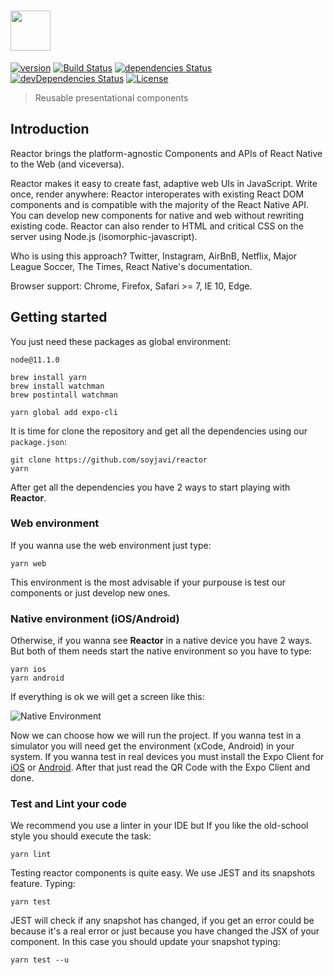 # <a href='https://github.com/soyjavi/reactor/'><img src='https://i.imgur.com/POE0A6e.png' height='64'></a>

[![version](https://img.shields.io/github/package-json/v/soyjavi/reactor.svg?style=flat-square)](https://github.com/soyjavi/reactor/releases)
[![Build Status](http://img.shields.io/travis/soyjavi/reactor/master.svg?style=flat-square)](https://travis-ci.org/soyjavi/reactor)
[![dependencies Status](https://david-dm.org/soyjavi/reactor/status.svg?style=flat-square)](https://david-dm.org/soyjavi/reactor)
[![devDependencies Status](https://david-dm.org/soyjavi/reactor/dev-status.svg?style=flat-square)](https://david-dm.org/soyjavi/reactor?type=dev)
[![License](https://img.shields.io/github/license/soyjavi/reactor.svg?style=flat-square)](https://spdx.org/licenses/LGPL-3.0.html)

> Reusable presentational components

## Introduction

Reactor brings the platform-agnostic Components and APIs of React Native to the Web (and viceversa).

Reactor makes it easy to create fast, adaptive web UIs in JavaScript. Write once, render anywhere: Reactor interoperates with existing React DOM components and is compatible with the majority of the React Native API. You can develop new components for native and web without rewriting existing code. Reactor can also render to HTML and critical CSS on the server using Node.js (isomorphic-javascript).

Who is using this approach? Twitter, Instagram, AirBnB, Netflix, Major League Soccer, The Times, React Native's documentation.

Browser support: Chrome, Firefox, Safari >= 7, IE 10, Edge.

## Getting started

You just need these packages as global environment:

```
node@11.1.0

brew install yarn
brew install watchman
brew postintall watchman

yarn global add expo-cli
```

It is time for clone the repository and get all the dependencies using our `package.json`:

```
git clone https://github.com/soyjavi/reactor
yarn
```

After get all the dependencies you have 2 ways to start playing with **Reactor**.

### Web environment

If you wanna use the web environment just type:

```
yarn web
```

This environment is the most advisable if your purpouse is test our components or just develop new ones.

### Native environment (iOS/Android)

Otherwise, if you wanna see **Reactor** in a native device you have 2 ways. But both of them needs start the native environment so you have to type:

```
yarn ios
yarn android
```

If everything is ok we will get a screen like this:

![Native Environment](https://i.imgur.com/8TnMTjG.png)

Now we can choose how we will run the project. If you wanna test in a simulator you will need get the environment (xCode, Android) in your system. If you wanna test in real devices you must install the Expo Client for [iOS](https://itunes.apple.com/app/apple-store/id982107779?ct=www&mt=8) or [Android](https://play.google.com/store/apps/details?id=host.exp.exponent&referrer=www). After that just read the QR Code with the Expo Client and done.

### Test and Lint your code

We recommend you use a linter in your IDE but If you like the old-school style you should execute the task:

```
yarn lint
```

Testing reactor components is quite easy. We use JEST and its snapshots feature. Typing:

```
yarn test
```

JEST will check if any snapshot has changed, if you get an error could be because it's a real error or just because you have changed the JSX of your component. In this case you should update your snapshot typing:

```
yarn test --u
```
